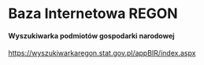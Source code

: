 # Baza Internetowa REGON #
#### Wyszukiwarka podmiotów gospodarki narodowej ####

https://wyszukiwarkaregon.stat.gov.pl/appBIR/index.aspx
